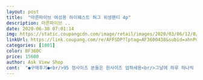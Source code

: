 ```yaml
---
layout: post 
title:  "마른파이브 여성용 하이웨스트 허그 위생팬티 4p" 
description: 마른파이브 ..
date: 2020-06-30 07:01:14 
img: https://static.coupangcdn.com/image/retail/images/2020/03/06/12/0/a43cf37f-6c68-4a20-aade-e73bbcee1dab.jpg 
linkUrl: https://link.coupang.com/re/AFFSDP?lptag=AF3600438&subid=ahnPublicAsk&pageKey=1322066872&itemId=2343419519&vendorItemId=70339984825&traceid=V0-113-c000e9c1efe1e769 
categories: [1001] 
color: BF360C 
price: 15600 
author: Ask View Shop 
cont:  "●구매후기●<br/>95 정사이즈 분들은 한사이즈 업하세용<br/>그날에 하루 하나씩 입기에도 딱 좋아요.<br/><br/>기존 입던 위생팬티가 오래되어 새로 산건데 정말 좋네요.<br/><br/>딸아이 입히려고 주문했는데 생각보다 괜찮아요<br/>믿고 사는 마른파이브<br/>색상도 파스텔색상이고 밴드부분이 짧지않아서 좋습니다<br/>세탁전에 박음질부터 다 확인했는데 너무 꼼꼼하네요.<br/><br/>세탁하고 건조기까지 돌렸는데 손상없어요.<br/><br/>엉덩이 뒷부분까지 !! 걱정없이 편히 입을수 있을듯해요.<br/><br/>착용해보니 배부분을 가려줘서 정말 편하고 좋네요.<br/><br/>평소 90<br/> -95 사이즈 입는데 사이즈 딱 맞아요<br/>포장이 넘 예쁨ㅋㅋ<br/>한달에 한번 일주일동안 그날에는 일반 팬티 속옷을 착용하면 밤에 잘때나 외출했을때 뭔가 불안한 마음에 화장실 자주 가게 되어 위생팬티 꼭 착용 합니다.<br/><br/>" 
---
```

